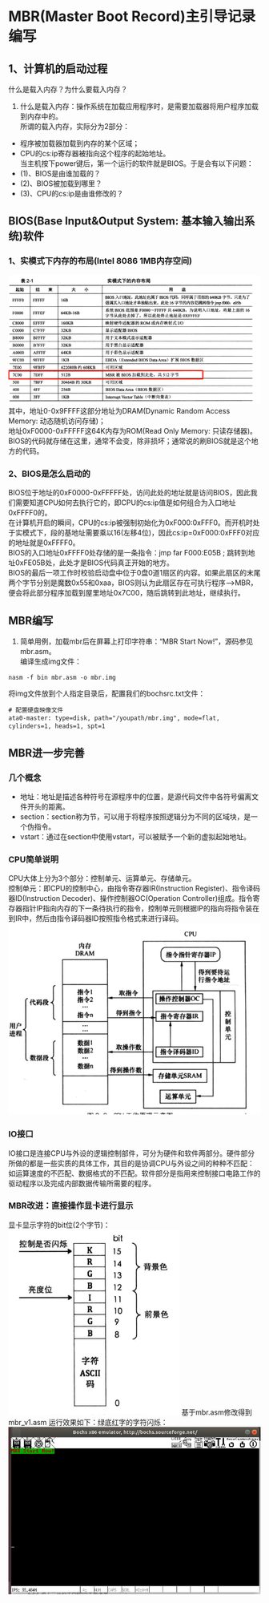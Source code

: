 # MBR(Master Boot Record)主引导记录编写
## 1、计算机的启动过程
什么是载入内存？为什么要载入内存？  
1. 什么是载入内存：操作系统在加载应用程序时，是需要加载器将用户程序加载到内存中的。  
所谓的载入内存，实际分为2部分：  
- 程序被加载器加载到内存的某个区域；  
- CPU的cs:ip寄存器被指向这个程序的起始地址。  
当主机按下power键后，第一个运行的软件就是BIOS。于是会有以下问题：
- (1)、BIOS是由谁加载的？
- (2)、BIOS被加载到哪里？
- (3)、CPU的cs:ip是由谁修改的？

## BIOS(Base Input&Output System: 基本输入输出系统)软件
### 1、实模式下内存的布局(Intel 8086 1MB内存空间)
![memory_layout](../00_image/memory_layout.png)  
其中，地址0-0x9FFFF这部分地址为DRAM(Dynamic Random Access Memory: 动态随机访问存储)；  
地址0xF0000-0xFFFFF这64K内存为ROM(Read Only Memory: 只读存储器)。BIOS的代码就存储在这里，通常不会变，除非损坏；通常说的刷BIOS就是这个地方的代码。  
### 2、BIOS是怎么启动的
BIOS位于地址的0xF0000-0xFFFFF处，访问此处的地址就是访问BIOS，因此我们需要知道CPU如何去执行它的，即CPU的cs:ip值是如何组合为入口地址0xFFFF0的。  
在计算机开启的瞬间，CPU的cs:ip被强制初始化为0xF000:0xFFF0。而开机时处于实模式下，段的基地址需要乘以16(左移4位)，因此cs:ip=0xF000:0xFFF0对应的地址就是0xFFFF0。  
BIOS的入口地址0xFFFF0处存储的是一条指令：jmp far F000:E05B ; 跳转到地址0xFE05B处，此处才是BIOS代码真正开始的地方。  
BIOS的最后一项工作时校验启动盘中位于0盘0道1扇区的内容。如果此扇区的末尾两个字节分别是魔数0x55和0xaa，BIOS则认为此扇区存在可执行程序-->MBR，便会将此部分程序加载到屋里地址0x7C00，随后跳转到此地址，继续执行。  

## MBR编写
1. 简单用例，加载mbr后在屏幕上打印字符串：“MBR Start Now!”，源码参见mbr.asm。  
编译生成img文件：
```shell
nasm -f bin mbr.asm -o mbr.img
```  
将img文件放到个人指定目录后，配置我们的bochsrc.txt文件：  
```shell
# 配置硬盘映像文件
ata0-master: type=disk, path="/youpath/mbr.img", mode=flat, cylinders=1, heads=1, spt=1
```  

## MBR进一步完善
### 几个概念
- 地址：地址是描述各种符号在源程序中的位置，是源代码文件中各符号偏离文件开头的距离。  
- section：section称为节，可以用于将程序按照逻辑分为不同的区域块，是一个伪指令。  
- vstart：通过在section中使用vstart，可以被赋予一个新的虚拟起始地址。  
### CPU简单说明
CPU大体上分为3个部分：控制单元、运算单元、存储单元。  
控制单元：即CPU的控制中心，由指令寄存器IR(Instruction Register)、指令译码器ID(Instruction Decoder)、操作控制器OC(Operation Controller)组成。指令寄存器指针IP指向内存的下一条待执行的指令，控制单元则根据IP的指向将指令装在到IR中，然后由指令译码器ID按照指令格式来进行译码。  
![CPU工作原理](../00_image/CPU_work.png)
### IO接口
IO接口是连接CPU与外设的逻辑控制部件，可分为硬件和软件两部分。硬件部分所做的都是一些实质的具体工作，其目的是协调CPU与外设之间的种种不匹配：如运算速度的不匹配、数据格式的不匹配。软件部分是指用来控制接口电路工作的驱动程序以及完成内部数据传输所需要的程序。  
### MBR改进：直接操作显卡进行显示
显卡显示字符的bit位(2个字节)：  
![显卡控制bit](../00_image/graphics_bit.png)
基于mbr.asm修改得到mbr_v1.asm
运行效果如下：绿底红字的字符闪烁：  
![mbr_v1](../00_image/mbr_v1.png)


